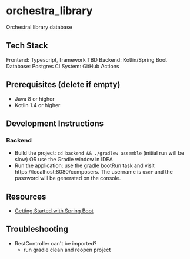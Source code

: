 # orchestra_library
Orchestral library database

## Tech Stack
Frontend: Typescript, framework TBD
Backend: Kotlin/Spring Boot
Database: Postgres
CI System: GitHub Actions

## Prerequisites (delete if empty)
- Java 8 or higher
- Kotlin 1.4 or higher

## Development Instructions

### Backend
- Build the project: `cd backend && ./gradlew assemble` (initial run will be slow) OR use the Gradle window in IDEA
- Run the application: use the gradle bootRun task and visit https://localhost:8080/composers. 
The username is `user` and the password will be generated on the console. 

## Resources
- [Getting Started with Spring Boot](https://spring.io/guides/gs/spring-boot/)

## Troubleshooting
- RestController can't be imported?
  - run gradle clean and reopen project

